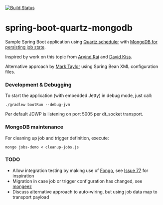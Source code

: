 [![Build Status](https://travis-ci.org/nikos/springboot-quartz-mongodb.svg?branch=master)](https://travis-ci.org/nikos/springboot-quartz-mongodb)

# spring-boot-quartz-mongodb

Sample Spring Boot application using [Quartz scheduler](http://quartz-scheduler.org/)
with [MongoDB for persisting job state](https://github.com/michaelklishin/quartz-mongodb).

Inspired by work on this topic from
[Arvind Rai](http://www.concretepage.com/spring-4/spring-4-quartz-2-scheduler-integration-annotation-example-using-javaconfig)
and
[David Kiss](https://github.com/davidkiss/spring-boot-quartz-demo).

Alternative approach
by [Mark Taylor](http://www.themoderngeek.co.uk/software-development/2015/02/01/quartz-scheduler-part-2.html)
using Spring Bean XML configuration files.


### Development & Debugging

To start the application (with embedded Jetty) in debug mode, just call:

    ./gradlew bootRun --debug-jvm

Per default JDWP is listening on port 5005 per dt_socket transport.


### MongoDB maintenance

For cleaning up job and trigger definition, execute:

    mongo jobs-demo < cleanup-jobs.js


### TODO

* Allow integration testing by making use of [Fongo](https://github.com/fakemongo/fongo), see [Issue 77](https://github.com/michaelklishin/quartz-mongodb/issues/77) for inspiration
* Migration in case job or trigger configuration has changed, see [mongeez](https://github.com/mongeez/mongeez)
* Discuss alternative approach to auto-wiring, but using job data map to transport payload